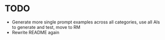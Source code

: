 # TODO

- Generate more single prompt examples across all categories, use all AIs to generate and test, move to RM
- Rewrite README again
